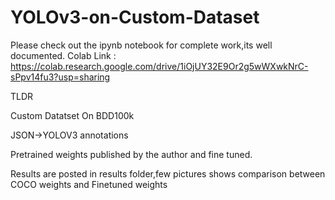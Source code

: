 # YOLOv3-on-Custom-Dataset
Please check out the ipynb notebook for complete work,its well documented.
Colab Link : https://colab.research.google.com/drive/1iOjUY32E9Or2g5wWXwkNrC-sPpv14fu3?usp=sharing


TLDR

Custom Datatset On BDD100k

JSON->YOLOV3 annotations 

Pretrained weights published by the author and fine tuned.

Results are posted in results folder,few pictures shows comparison between COCO weights and Finetuned weights
